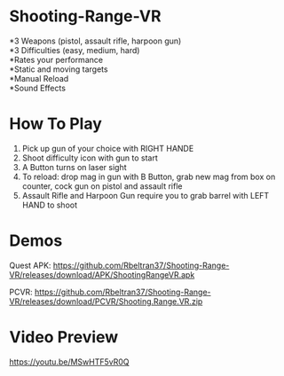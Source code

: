 # Shooting-Range-VR
*3 Weapons (pistol, assault rifle, harpoon gun)  
*3 Difficulties (easy, medium, hard)  
*Rates your performance  
*Static and moving targets  
*Manual Reload  
*Sound Effects  

# How To Play  
1. Pick up gun of your choice with RIGHT HANDE  
2. Shoot difficulty icon with gun to start  
3. A Button turns on laser sight  
4. To reload: drop mag in gun with B Button, grab new mag from box on counter, cock gun on pistol and assault rifle  
5. Assault Rifle and Harpoon Gun require you to grab barrel with LEFT HAND to shoot  
  
# Demos
Quest APK: https://github.com/Rbeltran37/Shooting-Range-VR/releases/download/APK/ShootingRangeVR.apk

PCVR: https://github.com/Rbeltran37/Shooting-Range-VR/releases/download/PCVR/Shooting.Range.VR.zip

# Video Preview  
https://youtu.be/MSwHTF5vR0Q
